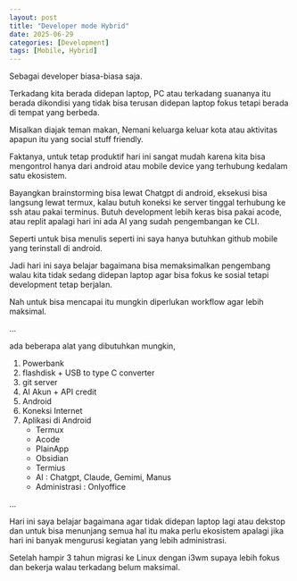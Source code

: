 ```yaml
---
layout: post
title: "Developer mode Hybrid"
date: 2025-06-29
categories: [Development]
tags: [Mobile, Hybrid]
---
```


Sebagai developer biasa-biasa saja.

Terkadang kita berada didepan laptop, PC atau terkadang suananya itu berada dikondisi yang tidak bisa terusan didepan laptop fokus tetapi berada di tempat yang berbeda.

Misalkan diajak teman makan, Nemani keluarga keluar kota atau aktivitas apapun itu yang social stuff friendly.

Faktanya, untuk tetap produktif hari ini sangat mudah karena kita bisa mengontrol hanya dari android atau mobile device yang terhubung kedalam satu ekosistem.

Bayangkan brainstorming bisa lewat Chatgpt di android, eksekusi bisa langsung lewat termux, kalau butuh koneksi ke server tinggal terhubung ke ssh atau pakai terminus. Butuh development lebih keras bisa pakai acode, atau replit apalagi hari ini ada AI yang sudah pengembangan ke CLI.

Seperti untuk bisa menulis seperti ini saya hanya butuhkan github mobile yang terinstall di android.

Jadi hari ini saya belajar bagaimana bisa memaksimalkan pengembang walau kita tidak sedang didepan laptop agar bisa fokus ke sosial tetapi development tetap berjalan.

Nah untuk bisa mencapai itu mungkin diperlukan workflow agar lebih maksimal.

...


ada beberapa alat yang dibutuhkan mungkin,
1. Powerbank
2. flashdisk + USB to type C converter
3. git server
4. AI Akun + API credit
5. Android 
6. Koneksi Internet 
7. Aplikasi di Android
   - Termux
   - Acode
   - PlainApp
   - Obsidian 
   - Termius 
   - AI : Chatgpt, Claude, Gemimi, Manus
   - Administrasi : Onlyoffice


...

Hari ini saya belajar bagaimana agar tidak didepan laptop lagi atau dekstop dan untuk bisa menunjang semua hal itu maka perlu ekosistem apalagi jika hari ini banyak mengurusi kegiatan yang lebih administrasi.

Setelah hampir 3 tahun migrasi ke Linux dengan i3wm supaya lebih fokus dan bekerja walau terkadang belum maksimal.

